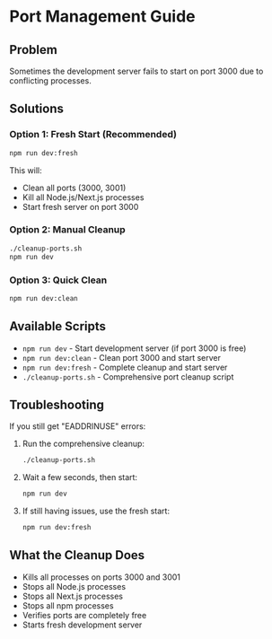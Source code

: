 # Port Management Guide

## Problem
Sometimes the development server fails to start on port 3000 due to conflicting processes.

## Solutions

### Option 1: Fresh Start (Recommended)
```bash
npm run dev:fresh
```
This will:
- Clean all ports (3000, 3001)
- Kill all Node.js/Next.js processes
- Start fresh server on port 3000

### Option 2: Manual Cleanup
```bash
./cleanup-ports.sh
npm run dev
```

### Option 3: Quick Clean
```bash
npm run dev:clean
```

## Available Scripts

- `npm run dev` - Start development server (if port 3000 is free)
- `npm run dev:clean` - Clean port 3000 and start server
- `npm run dev:fresh` - Complete cleanup and start server
- `./cleanup-ports.sh` - Comprehensive port cleanup script

## Troubleshooting

If you still get "EADDRINUSE" errors:

1. Run the comprehensive cleanup:
   ```bash
   ./cleanup-ports.sh
   ```

2. Wait a few seconds, then start:
   ```bash
   npm run dev
   ```

3. If still having issues, use the fresh start:
   ```bash
   npm run dev:fresh
   ```

## What the Cleanup Does

- Kills all processes on ports 3000 and 3001
- Stops all Node.js processes
- Stops all Next.js processes
- Stops all npm processes
- Verifies ports are completely free
- Starts fresh development server